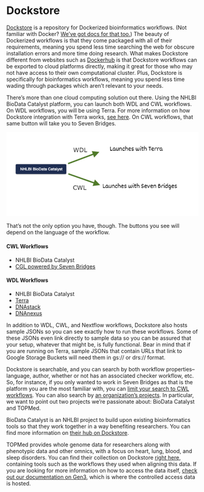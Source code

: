 # Dockstore

[Dockstore](https://dockstore.org/) is a repository for Dockerized bioinformatics workflows. \(Not familiar with Docker? [We’ve got docs for that too.](https://docs.dockstore.org/en/develop/getting-started/getting-started-with-docker.html)\) The beauty of Dockerized workflows is that they come packaged with all of their requirements, meaning you spend less time searching the web for obscure installation errors and more time doing research. What makes Dockstore different from websites such as [Dockerhub](https://hub.docker.com/) is that Dockstore workflows can be exported to cloud platforms directly, making it great for those who may not have access to their own computational cluster. Plus, Dockstore is specifically for bioinformatics workflows, meaning you spend less time wading through packages which aren’t relevant to your needs.

There’s more than one cloud computing solution out there. Using the NHLBI BioData Catalyst platform, you can launch both WDL and CWL workflows. On WDL workflows, you will be using Terra. For more information on how Dockstore integration with Terra works, [see here](https://bdcatalyst.gitbook.io/biodata-catalyst-documentation/community-tools/dockstore-example). On CWL workflows, that same button will take you to Seven Bridges.

![launch with BDC button](https://github.com/aofarrel/tutorials/blob/master/launchwith-cropped.png?raw=true)

That’s not the only option you have, though. The buttons you see will depend on the language of the workflow.

#### CWL Workflows <a id="CWL-Workflows"></a>

* NHLBI BioData Catalyst
* [CGL powered by Seven Bridges](https://docs.cancergenomicscloud.org/docs/run-dockstore-apps-on-the-cgc)

#### WDL Workflows <a id="WDL-Workflows"></a>

* NHLBI BioData Catalyst
* [Terra](https://bdcatalyst.gitbook.io/biodata-catalyst-documentation/community_tools/dockstore-example)
* [DNAstack](https://docs.dockstore.org/en/develop/launch-with/dnastack-launch-with.html)
* [DNAnexus](https://docs.dockstore.org/en/develop/launch-with/dnanexus-launch-with.html)

In addition to WDL, CWL, and Nextflow workflows, Dockstore also hosts sample JSONs so you can see exactly how to run these workflows. Some of these JSONs even link directly to sample data so you can be assured that your setup, whatever that might be, is fully functional. Bear in mind that if you are running on Terra, sample JSONs that contain URLs that link to Google Storage Buckets will need them in gs:// or drs:// format.

Dockstore is searchable, and you can search by both workflow properties–language, author, whether or not has an associated checker workflow, etc. So, for instance, if you only wanted to work in Seven Bridges as that is the platform you are the most familiar with, you can [limit your search to CWL workflows](https://dockstore.org/search?descriptorType=CWL&searchMode=files). You can also search by [an organization’s projects](https://dockstore.org/organizations). In particular, we want to point out two projects we’re passionate about: BioData Catalyst and TOPMed.

BioData Catalyst is an NHLBI project to build upon existing bioinformatics tools so that they work together in a way benefiting researchers. You can find more information on [their hub on Dockstore](https://dockstore.org/organizations/bdcatalyst).

TOPMed provides whole genome data for researchers along with phenotypic data and other omnics, with a focus on heart, lung, blood, and sleep disorders. You can find their collection on Dockstore [right here](https://dockstore.org/organizations/topmed), containing tools such as the workflows they used when aligning this data. If you are looking for more information on how to access the data itself, [check out our documentation on Gen3](https://bdcatalyst.gitbook.io/biodata-catalyst-documentation/explore_data/gen3-discovering-data), which is where the controlled access data is hosted.

